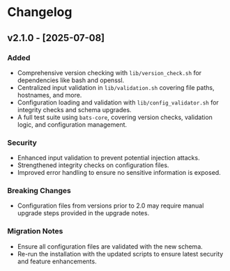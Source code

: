 # Changelog

## v2.1.0 - [2025-07-08]
### Added
- Comprehensive version checking with `lib/version_check.sh` for dependencies like bash and openssl.
- Centralized input validation in `lib/validation.sh` covering file paths, hostnames, and more.
- Configuration loading and validation with `lib/config_validator.sh` for integrity checks and schema upgrades.
- A full test suite using `bats-core`, covering version checks, validation logic, and configuration management.

### Security
- Enhanced input validation to prevent potential injection attacks.
- Strengthened integrity checks on configuration files.
- Improved error handling to ensure no sensitive information is exposed.

### Breaking Changes
- Configuration files from versions prior to 2.0 may require manual upgrade steps provided in the upgrade notes.

### Migration Notes
- Ensure all configuration files are validated with the new schema.
- Re-run the installation with the updated scripts to ensure latest security and feature enhancements.

